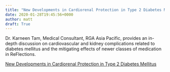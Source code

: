 ```yaml
---
title: "New Developments in Cardiorenal Protection in Type 2 Diabetes Mellitus"
date: 2020-01-28T19:45:56+0000
author: matt
draft: True
---
```

Dr. Karneen Tam, Medical Consultant, RGA Asia Pacific, provides an in-depth discussion on cardiovascular and kidney complications related to diabetes mellitus and the mitigating effects of newer classes of medication in ReFlections.

[ New Developments in Cardiorenal Protection in Type 2 Diabetes Mellitus ]( https://rgare.com/knowledge-center/media/articles/new-developments-in-cardiorenal-protection-in-type-2-diabetes-mellitus )
